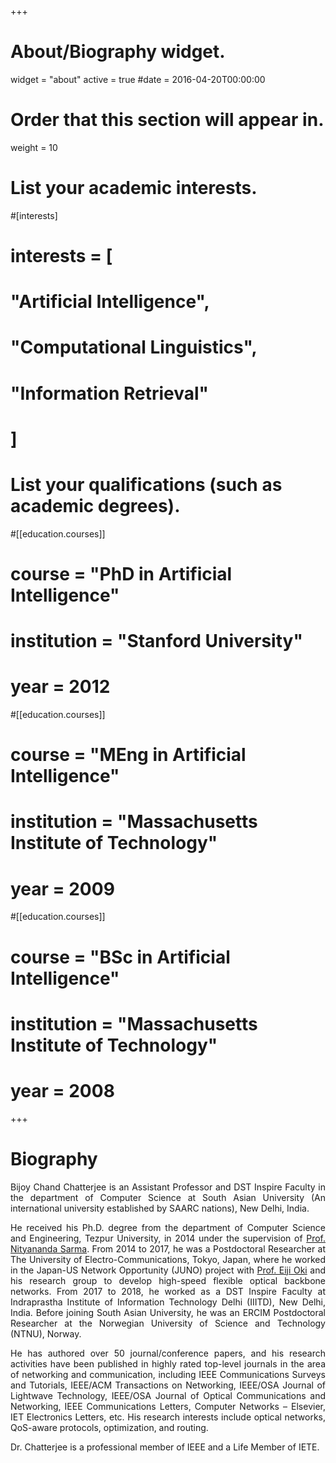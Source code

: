 +++
# About/Biography widget.
widget = "about"
active = true
#date = 2016-04-20T00:00:00

# Order that this section will appear in.
weight = 10

# List your academic interests.
#[interests]
#  interests = [
#    "Artificial Intelligence",
#    "Computational Linguistics",
#    "Information Retrieval"
 # ]

# List your qualifications (such as academic degrees).
#[[education.courses]]
#  course = "PhD in Artificial Intelligence"
#  institution = "Stanford University"
#  year = 2012

#[[education.courses]]
#  course = "MEng in Artificial Intelligence"
#  institution = "Massachusetts Institute of Technology"
#  year = 2009

#[[education.courses]]
#  course = "BSc in Artificial Intelligence"
#  institution = "Massachusetts Institute of Technology"
 # year = 2008
 
+++

# Biography

<p align="justify"> Bijoy Chand Chatterjee is an Assistant Professor and DST Inspire Faculty in the department of Computer Science at South Asian University (An international university established by SAARC nations), New Delhi, India. </p>

<p align="justify"> He received his Ph.D. degree from the department of Computer Science and Engineering, Tezpur University, in 2014 under the supervision of <a href="http://agnigarh.tezu.ernet.in/~nitya/index.html">Prof. Nityananda Sarma</a>. From 2014 to 2017, he was a Postdoctoral Researcher at The University of Electro-Communications, Tokyo, Japan, where he worked in the Japan-US Network Opportunity (JUNO) project with <a href="http://icn.cce.i.kyoto-u.ac.jp/english/english_oki">Prof. Eiji Oki</a> and his research group to develop high-speed flexible optical backbone networks. From 2017 to 2018, he worked as a DST Inspire Faculty at Indraprastha Institute of Information Technology Delhi (IIITD), New Delhi, India. Before joining South Asian University, he was an ERCIM Postdoctoral Researcher at the Norwegian University of Science and Technology (NTNU), Norway.</p> 

<p align="justify"> He has authored over 50 journal/conference papers, and his research activities have been published in highly rated top-level journals in the area of networking and communication, including IEEE Communications Surveys and Tutorials, IEEE/ACM Transactions on Networking, IEEE/OSA Journal of Lightwave Technology, IEEE/OSA Journal of Optical Communications and Networking, IEEE Communications Letters, Computer Networks – Elsevier, IET Electronics Letters, etc. His research interests include optical networks, QoS-aware protocols, optimization, and routing.</p>

<p align="justify"> Dr. Chatterjee is a professional member of IEEE and a Life Member of IETE. </p>